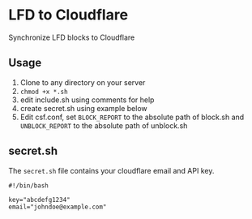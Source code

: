 # LFD to Cloudflare

Synchronize LFD blocks to Cloudflare

## Usage

1. Clone to any directory on your server
2. `chmod +x *.sh`
3. edit include.sh using comments for help
4. create secret.sh using example below
5. Edit csf.conf, set `BLOCK_REPORT` to the absolute path of block.sh and `UNBLOCK_REPORT` to the absolute path of unblock.sh

## secret.sh

The `secret.sh` file contains your cloudflare email and API key.

```
#!/bin/bash

key="abcdefg1234"
email="johndoe@example.com"
```
